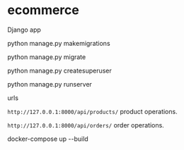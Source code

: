 # ecommerce
Django app

python manage.py makemigrations

python manage.py migrate

python manage.py createsuperuser

python manage.py runserver

urls

`http://127.0.0.1:8000/api/products/` product operations.

`http://127.0.0.1:8000/api/orders/` order operations.


docker-compose up --build

